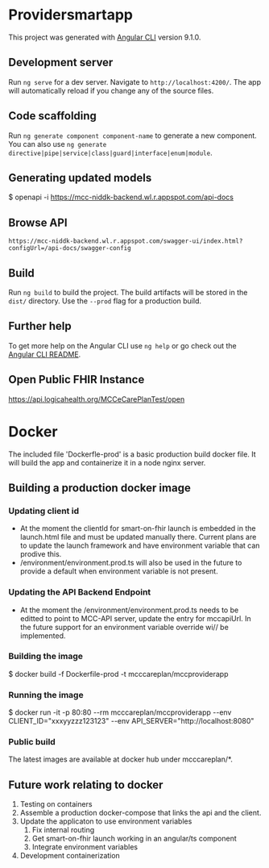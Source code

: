 # Providersmartapp

This project was generated with [Angular CLI](https://github.com/angular/angular-cli) version 9.1.0.

## Development server

Run `ng serve` for a dev server. Navigate to `http://localhost:4200/`. The app will automatically reload if you change any of the source files.

## Code scaffolding

Run `ng generate component component-name` to generate a new component. You can also use `ng generate directive|pipe|service|class|guard|interface|enum|module`.

## Generating updated models

$ openapi -i https://mcc-niddk-backend.wl.r.appspot.com/api-docs

## Browse API
    https://mcc-niddk-backend.wl.r.appspot.com/swagger-ui/index.html?configUrl=/api-docs/swagger-config

## Build

Run `ng build` to build the project. The build artifacts will be stored in the `dist/` directory. Use the `--prod` flag for a production build.

## Further help

To get more help on the Angular CLI use `ng help` or go check out the [Angular CLI README](https://github.com/angular/angular-cli/blob/master/README.md).

## Open Public FHIR Instance
https://api.logicahealth.org/MCCeCarePlanTest/open

# Docker
The included file 'Dockerfle-prod' is a basic production build docker file. It will build the app and containerize it in a node nginx server. 

## Building a production docker image

### Updating client id
- At the moment the clientId for smart-on-fhir launch is embedded in the launch.html file and must be updated manually there. Current plans are to update the launch framework and have environment variable that can prodive this. 
- /environment/environment.prod.ts will also be used in the future to provide a default when environment variable is not present.
  
### Updating the API Backend Endpoint
- At the moment the /environment/environment.prod.ts needs to be editted to point to MCC-API server, update the entry for mccapiUrl. In the future support for an environment variable override wi// be implemented. 

### Building the image
$  docker build -f Dockerfile-prod -t mcccareplan/mccproviderapp

### Running the image

$ docker run -it -p 80:80 --rm mcccareplan/mccproviderapp --env CLIENT_ID="xxxyyzzz123123" --env API_SERVER="http://localhost:8080" 

### Public build 

The latest images are available at docker hub under mcccareplan/*. 

## Future work relating to docker

1) Testing on containers
1) Assemble a production docker-compose that links the api and the client.
1) Update the applicaton to use environment variables
    1) Fix internal routing
    1) Get smart-on-fhir launch working in an angular/ts component
    1) Integrate environment variables
1) Development containerization


 
